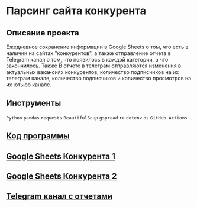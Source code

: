 # Парсинг сайта конкурента
## Описание проекта

Ежедневное сохранение информации в Google Sheets о том, что есть в наличии на сайтах "конкурентов", а также отправление отчета в Telegram канал о том, что появилось в каждой категории, а что закончилось. Также В отчете в телеграм отправляются изменения в актуальных вакансиях конкурентов, количество подписчиков на их телеграм канале, количество подписчиков и количество просмотров на их ютьюб канале.

## Инструменты

`Python` `pandas` `requests` `BeautifulSoup` `gspread` `re` `dotenv` `os` `GitHub Actions`


## [Код программы](https://github.com/laringerman/data_analyst_portfolio/blob/main/20-competitor_parsing/app.py)
## [Google Sheets Конкурента 1](https://docs.google.com/spreadsheets/d/1dw6hlmFbACfTM84f8QA5l883_wiFtN9wL1cl3kcjTsQ/edit?usp=sharing)
## [Google Sheets Конкурента 2](https://docs.google.com/spreadsheets/d/1Q3mDkCDEyzVkOGRgPZ0QYKwajS5FDc9CwO1p0xhkrfc/edit?usp=sharing)
## [Telegram канал с отчетами](https://t.me/whats_new_from_the_competitor)
